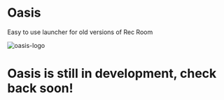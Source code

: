 # Oasis
Easy to use launcher for old versions of Rec Room

![oasis-logo](https://github.com/HypeCrazed/Oasis/assets/123018649/491a72e2-5065-43d4-b4ed-51d80e006bed)
# Oasis is still in development, check back soon!
